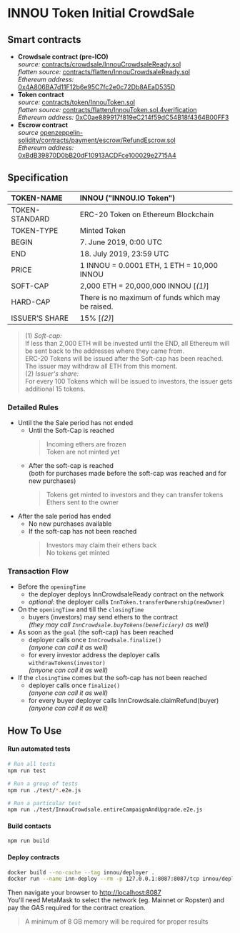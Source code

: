 # INNOU Token Initial CrowdSale

## Smart contracts
- **Crowdsale contract (pre-ICO)**  
  _source:_ [contracts/crowdsale/InnouCrowdsaleReady.sol](contracts/crowdsale/InnouCrowdsaleReady.sol)  
  _flatten source:_ [contracts/flatten/InnouCrowdsaleReady.sol](contracts/flatten/InnouCrowdsaleReady.sol)  
  _Ethereum address:_ [0x4A806BA7d11F12b6e95C7fc2e0c72Db8AEaD535D](https://etherscan.io/address/0x4a806ba7d11f12b6e95c7fc2e0c72db8aead535d)
- **Token contract**  
  _source:_ [contracts/token/InnouToken.sol](contracts/token/InnouToken.sol)  
  _flatten source:_ [contracts/flatten/InnouToken.sol.4verification](contracts/flatten/InnouToken.sol.4verification)  
  _Ethereum address:_ [0xC0ae889917f819eC214f59dC54B18f4364B00FF3](https://etherscan.io/address/0xc0ae889917f819ec214f59dc54b18f4364b00ff3)  
- **Escrow contract**  
  _source_ [openzeppelin-solidity/contracts/payment/escrow/RefundEscrow.sol](https://github.com/OpenZeppelin/openzeppelin-solidity/blob/0dded493a03623c93845c2d58634c229862ab54a/contracts/payment/escrow/RefundEscrow.sol)  
  _Ethereum address:_ [0xBdB39870D0bB20dF10913ACDFce100029e2715A4](https://etherscan.io/address/0xbdb39870d0bb20df10913acdfce100029e2715a4)

## Specification
TOKEN-NAME| INNOU ("INNOU.IO Token")
:-------------|:--------------------
TOKEN-STANDARD| ERC-20 Token on Ethereum Blockchain
TOKEN-TYPE| Minted Token
BEGIN| 7. June 2019, 0:00 UTC
END| 18. July 2019, 23:59 UTC
PRICE| 1 INNOU = 0.0001 ETH, 1 ETH = 10,000 INNOU
SOFT-CAP| 2,000 ETH = 20,000,000 INNOU [_(1)_]
HARD-CAP| There is no maximum of funds which may be raised.
ISSUER’S SHARE| 15% [_(2)_]

> (1) _Soft-cap:_  
If less than 2,000 ETH will be invested until the END, all Ethereum will be sent back to the addresses where they came from.  
ERC-20 Tokens will be issued after the Soft-cap has been reached. The issuer may withdraw all ETH from this moment.  
> (2) _Issuer's share:_  
For every 100 Tokens which will be issued to investors, the issuer gets additional 15 tokens.

### Detailed Rules
- Until the the Sale period has not ended
  - Until the Soft-Cap is reached    
    >Incoming ethers are frozen  
    Token are not minted yet  
  - After the soft-cap is reached  
    (both for purchases made before the soft-cap was reached and for new purchases)  
    >Tokens get minted to investors and they can transfer tokens  
    Ethers sent to the owner
- After the sale period has ended
  - No new purchases available
  - If the soft-cap has not been reached  
    >Investors may claim their ethers back  
    No tokens get minted

### Transaction Flow
- Before the `openingTime`
    - the deployer deploys InnCrowdsaleReady contract on the network
    - _optional:_ the deployer calls `InnToken.transferOwnership(newOwner)`
- On the `openingTime` and till the `closingTime`
    - buyers (investors) may send ethers to the contract  
      _(they may call `InnCrowdsale.buyTokens(beneficiary)` as well)_
- As soon as the `goal` (the soft-cap) has been reached
    - deployer calls once `InnCrowdsale.finalize()`  
      _(anyone can call it as well)_
    - for every investor address the deployer calls `withdrawTokens(investor)`  
      _(anyone can call it as well)_
- If the `closingTime` comes but the soft-cap has not been reached
    - deployer calls once `finalize()`  
      _(anyone can call it as well)_
    - for every buyer deployer calls InnCrowdsale.claimRefund(buyer)  
      _(anyone can call it as well)_

## How To Use 
#### Run automated tests
```bash
# Run all tests
npm run test

# Run a group of tests
npm run ./test/*.e2e.js

# Run a particular test
npm run ./test/InnouCrowdsale.entireCampaignAndUpgrade.e2e.js
```

#### Build contacts
```bash
npm run build
```

#### Deploy contracts
```bash
docker build --no-cache --tag innou/deployer .
docker run --name inn-deploy --rm -p 127.0.0.1:8087:8087/tcp innou/deployer
```
Then navigate your browser to [http://localhost:8087](http://localhost:8087)  
You'll need MetaMask to select the network (eg. Mainnet or Ropsten) and pay the GAS required for the contract creation.

> A minimum of 8 GB memory will be required for proper results  
